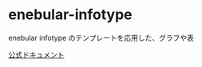 # enebular-infotype
enebular infotype のテンプレートを応用した、グラフや表

[公式ドキュメント](https://docs.enebular.com/ja/InfoMotion/InfoTypeIntroduction.html)
